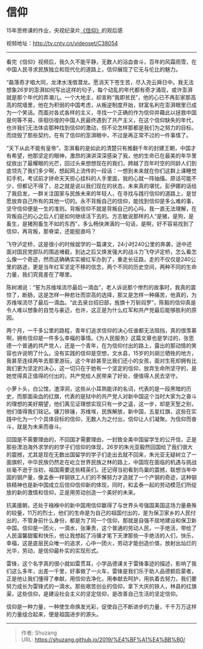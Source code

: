 # 信仰


15年思修课的作业，央视纪录片[《信仰》](https://movie.douban.com/subject/20266562/)的观后感

视频地址：http://tv.cntv.cn/videoset/C38054

---

看完《信仰》视频后，我久久不能平静，无数人的浴血奋斗，百年的风霜雨雪，在中国人民寻求民族独立和现代化的道路上，信仰展现了它无与伦比的魅力。

“磊落奇才唱大同，龙津水浅借潜龙。愿消天下苍生苦，尽入尧云舜日中。我无法想象26岁的澎湃如何写出这样的句子，每个动乱的年代都有奇才涌现，或许澎湃就是那个年代的弄潮儿。一个大地主，却宣称“我即贫民”，他的心已不再彭家那高高的院墙里，他在为积弱的中国考虑，从叛逆制度开始，财富名利在澎湃眼里已成为一个笑话。而面对各式各样的主义，寻找一个正确的作为信仰并藉此以拯救中国是何等不易，徘徊彷徨的中国人民最终遇到了共产主义，在这个信仰缺失的年代，也许我们无法体会那种找到信仰的激动，但不论怎样那都是我们为之努力的目标。而烧毁了那些契约，在有了信仰的澎湃眼中，不过是再正常不过的一件事情了。

“天下从此不能有皇帝”，澎湃看的是如此的清楚只有推翻千年的封建王朝，中国才有希望，他那坚定的眼神，激昂的演讲深深感染了我，他的生命已在最美的年华里绽放出了最耀眼的光芒，回过头来想想现在的我们，跨越了百年时空的同龄人们到底领先了我们多少啊，想起网上流传的一段话：一想到未来就在你们这群上课睡觉扣手机，考试前才拼命天天担心挂科的人手里面，我的心就一阵抽搐。原话可能不少，但都记不得了，总之就是说以我们现在的状态，未来真的堪忧。彭伊娜的话给了我启发，一群关注国家与民族未来的年轻人，在寻找与践行信仰的道路上，是甘愿放弃自己所有的其他一切的。永不背叛自己的信仰，能找到信仰是多么难的事，坚守信仰便是一生的准则。背叛信仰不就是背叛自己的心吗，我一直无法理解，在背叛自己的心之后人们是如何继续活下去的。方志敏说那样的人“是猪，是狗，是畜生，是猪狗畜生不如的东西”，多么畅快淋漓的一句话，是啊，好不容易找到了信仰，再背叛，那脊梁，还能挺直吗？

飞夺泸定桥，这是很小的时候就学的一篇课文，24小时240公里的奔袭，途中还面对国民党部队的围追堵截，到达之后又焕发强大的战斗力飞夺泸定桥，怎么看怎么像一个奇迹，然而这确确实实被红军办到了，重走长征路，走的不仅仅是240公里的路途，更是当年红军坚定不移的信念，两个不同的历史空间，两种不同的生命力量，我们究竟差在了哪里。

陈树湘说：“誓为苏维埃流尽最后一滴血”，老人诉说那个惨烈的故事时，我真的震惊了，断肠，这是怎样一种悲壮而崇高的选择，那又是怎样一种痛苦，他真的，为苏维埃流尽了最后一滴血。“此去泉台招旧部，旌旗十万斩阎罗”，陈毅的信仰真是令人难以想象的自觉与豪迈，也许，这正是为什么红军和共产党最后能够胜利的原因。

两个月，一千多公里的路程，青年们追求信仰的决心任谁都无法阻挡，真的很羡慕啊，拥有信仰是一件多么幸福的事情。《为人民服务》这篇文章也是学过的，张思德一个普通的共产党人，还是一个青年，在为信仰付出的路上，露出的那动情的笑容也许说明了什么。没有实践的信仰是空想，文水县，15岁的刘胡兰牺牲的地方，我甚至连续两年去那里游玩，这个年龄甚至比我们还小的女孩，面对生死却拥有比我们更为坚定的决心，这一切只在于她有一个坚定的信仰，放弃生命所坚守的，是她觉得真正值得的付出的，共产党给人民带来了好处，便值得人民去坚守。

小萝卜头，白公馆，渣滓洞，这些从小耳熟能详的名词，代表的是一段黑暗的历史，而那面染血的红旗，代表的是狱中的共产党人对新中国这个当时大家为之奋斗的理想的美好期望，他们离见证理想实现只有一步之遥，这一步，却是天堑之别，他们值得我们铭记。镰刀铁锤，苏维埃，民族解放，新中国，五星红旗，这些在实践中化为一个个具体目标的信仰，无数人为之付出，信仰让人们凝聚。为信仰而奋斗，就是为未来而奋斗。

回国是不需要理由的，不回国才需要理由，一封致全美中国留学生的公开信，正是那些漂泊海外求学的的学子们信仰的体现，26岁的朱光亚毅然回国给了我们很大的震撼，尤其是现在无数出国留学的学子们走出去就不回来，朱光亚无疑树立了一面旗帜，中华民族仍然走在屹立世界民族之林的路上，中国现在面临的机遇与挑战丝毫不逊于当初，祖国需要这些精英们。还记得当初看到鸟巢的震撼，联想当年中国的钢产量，像孟泰一样钢铁工人们的不懈努力才造就了一个产钢的奇迹，这种钢铁精神也是新中国成立后信仰信仰新的体现，同时，和孟泰一起的劳动模范们所绽放的新的激情和信仰，正是用劳动创造一个美好的未来。

抗美援朝，还处于襁褓中的新中国用信仰赢得了与世界头号强国美国这场力量悬殊的较量，11万的烈士，他们的生命是为自己的祖国付出的，是为保卫家乡的人民付出的，不管身前什么身份，都是为了同一个信仰，那就是自强不屈地建设和保卫新中国。信仰是一团火，一滴水，张秉贵，这个普通的劳动人民，一手绝活，带给了人民温馨甜蜜和快乐，他让我想起了冯骥才笔下天津那些一手绝活的人们，快乐，幸福，这是底层民众唯一的追求，心中一团火，劳动才能创造价值，放射出灿烂的光华，劳动，是信仰最朴实的实现形式。

雷锋，这个名字真的很小就如雷贯耳，小学品德课关于雷锋事迹的描述，影响了我们这么多年，出差一千里，好事做了一火车，雷锋是我们乐于助人品德额启蒙者，正是他让我们懂得了奉献，用信仰去净化，用奉献去呵护，用执着去努力，我们要努力成长为雷锋式的一滴水。那些艰苦创业的信仰，拿下大庆的铁人，林县的红旗渠，这些信仰，是建设社会主义的坚定信仰，是改善自己生活的坚定信仰。

信仰是一种力量，一种使生命焕发光彩，促使自己不断进步的力量，千千万万这样的力量组合起来，便是祖国进步的源头。

---

> 作者: Shuzang  
> URL: https://shuzang.github.io/2019/%E4%BF%A1%E4%BB%B0/  

